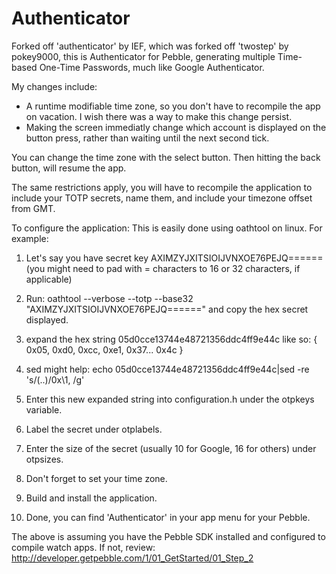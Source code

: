 Authenticator
=============

Forked off 'authenticator' by IEF, which was forked off 'twostep' by pokey9000, this is Authenticator for Pebble,
generating multiple Time-based One-Time Passwords, much like Google Authenticator.

My changes include:
* A runtime modifiable time zone, so you don't have to recompile the app on vacation.  I wish there was a way to make this change persist.
* Making the screen immediatly change which account is displayed on the button press, rather than waiting until the next second tick.

You can change the time zone with the select button.  Then hitting the back button, will resume the app.

The same restrictions apply, you will have to recompile the application to include your
TOTP secrets, name them, and include your timezone offset from GMT.

To configure the application:
This is easily done using oathtool on linux. For example:

1. Let's say you have secret key AXIMZYJXITSIOIJVNXOE76PEJQ====== 
(you might need to pad with = characters to 16 or 32 characters, if applicable)

2. Run: oathtool --verbose --totp --base32 "AXIMZYJXITSIOIJVNXOE76PEJQ======" and copy the hex secret displayed.

3. expand the hex string 05d0cce13744e48721356ddc4ff9e44c like so: { 0x05, 0xd0, 0xcc, 0xe1, 0x37... 0x4c }

4. sed might help: echo 05d0cce13744e48721356ddc4ff9e44c|sed -re 's/(..)/0x\1, /g'

5. Enter this new expanded string into configuration.h under the otpkeys variable.

6. Label the secret under otplabels.

7. Enter the size of the secret (usually 10 for Google, 16 for others) under otpsizes.

8. Don't forget to set your time zone.

8. Build and install the application.

9. Done, you can find 'Authenticator' in your app menu for your Pebble.

The above is assuming you have the Pebble SDK installed and configured to compile watch apps.
If not, review: http://developer.getpebble.com/1/01_GetStarted/01_Step_2


